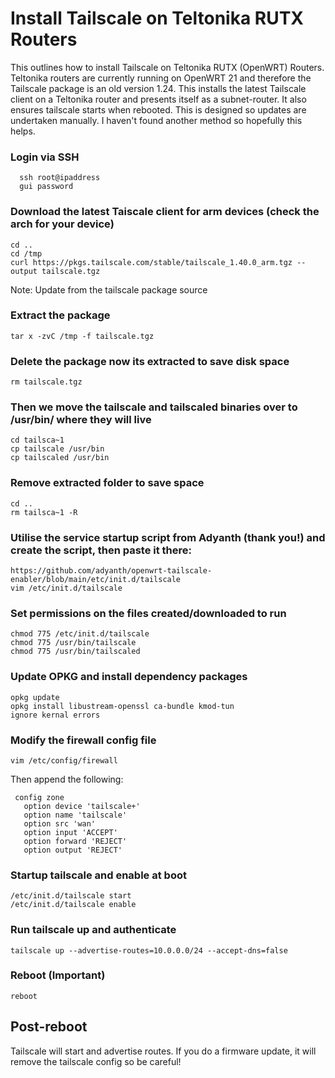# Install Tailscale on Teltonika RUTX Routers
This outlines how to install Tailscale on Teltonika RUTX (OpenWRT) Routers.
Teltonika routers are currently running on OpenWRT 21 and therefore the Tailscale package is an old version 1.24.
This installs the latest Tailscale client on a Teltonika router and presents itself as a subnet-router.  It also ensures tailscale starts when rebooted.
This is designed so updates are undertaken manually.
I haven't found another method so hopefully this helps.  


### Login via SSH
```
  ssh root@ipaddress
  gui password
 ```
  
### Download the latest Taiscale client for arm devices (check the arch for your device)
  ```
  cd .. 
  cd /tmp
  curl https://pkgs.tailscale.com/stable/tailscale_1.40.0_arm.tgz --output tailscale.tgz
  ```
  Note: Update from the tailscale package source <br/>

### Extract the package
  ```
  tar x -zvC /tmp -f tailscale.tgz
  ```
 
### Delete the package now its extracted to save disk space
  ```
  rm tailscale.tgz
  ```

### Then we move the tailscale and tailscaled binaries over to /usr/bin/ where they will live
  ```
  cd tailsca~1
  cp tailscale /usr/bin
  cp tailscaled /usr/bin
  ```
  
### Remove extracted folder to save space
  ```
  cd ..
  rm tailsca~1 -R
  ```

### Utilise the service startup script from Adyanth (thank you!) and create the script, then paste it there:
  ```
  https://github.com/adyanth/openwrt-tailscale-enabler/blob/main/etc/init.d/tailscale
  vim /etc/init.d/tailscale
  ```

### Set permissions on the files created/downloaded to run
  ```
  chmod 775 /etc/init.d/tailscale
  chmod 775 /usr/bin/tailscale
  chmod 775 /usr/bin/tailscaled
  ```

### Update OPKG and install dependency packages
  ```
  opkg update
  opkg install libustream-openssl ca-bundle kmod-tun
  ignore kernal errors
  ```

### Modify the firewall config file
  ```
  vim /etc/config/firewall
  ```
  Then append the following:
  
 ```
  config zone
    option device 'tailscale+'
    option name 'tailscale'
    option src 'wan'
    option input 'ACCEPT'
    option forward 'REJECT'
    option output 'REJECT'
 ```
    
### Startup tailscale and enable at boot
  ```
  /etc/init.d/tailscale start
  /etc/init.d/tailscale enable
  ```

### Run tailscale up and authenticate
  ```
  tailscale up --advertise-routes=10.0.0.0/24 --accept-dns=false  
  ```
### Reboot (Important)
```
reboot
```
## Post-reboot
Tailscale will start and advertise routes. If you do a firmware update, it will remove the tailscale config so be careful!
